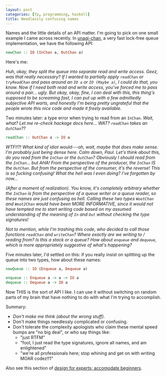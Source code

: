 ```yaml
---
layout: post
categories: [fp, programming, haskell]
title: Needlessly confusing names 
---
```


Names and the little details of an API matter. I'm going to pick on one small example I came across recently. In [unagi-chan](https://hackage.haskell.org/package/unagi-chan-0.4.0.0/docs/Control-Concurrent-Chan-Unagi.html), a very fast lock-free queue implementation, we have the following API:

```Haskell
newChan :: IO (InChan a, OutChan a)
```

Here's me: 

_Huh, okay, they split the queue into separate read and write access. Geez, was that really necessary? If I wanted to partially apply `readChan` or `tryReadChan` and pass around an `IO a` or `IO (Maybe a)`, I could do that, you know. Now if I need both read and write access, you've forced me to pass around a pair... ugly. But okay, okay, fine, I can deal with this, this thing's supposed to be screaming fast, I can put up with a few admittedly subjective API warts, and honestly I'm being pretty ungrateful that the people wrote this nice code and made it freely available._

Two minutes later: a type error when trying to read from an `InChan`. _Wait, what? Let me re-check hackage docs here... WAT? `readChan` takes an `OutChan`??_

```Haskell
readChan :: OutChan a -> IO a
```

_WTF!!?! What kind of idiot would---oh, wait, maybe that does make sense. I'm probably just being dense here. Calm down, Paul. Let's think about this, do you read from the `InChan` or the `OutChan`? Obviously I should read from the `InChan`... but AHA! From the perspective of the producer, the `InChan` IS the `OutChan`. But from the perspective of the consumer, it's the reverse! This is so fucking confusing! What the hell was I even doing? I've forgotten by now..._ 

_(After a moment of realization). You know, it's completely arbitrary whether the `InChan` is from the perspective of a queue writer or a queue reader, so these names are just confusing as hell. Calling these two types `WootChan` and `Woot2Chan` would have been MORE INFORMATIVE, since it would not have tempted me to start writing code based on my assumed understanding of the meaning of `In` and `Out` without checking the type signatures!_ 

_Not to mention, while I'm trashing this code, who decided to call those functions `readChan` and `writeChan`? Where exactly are we writing to / reading from? Is this a stack or a queue? How about `enqueue` and `dequeue`, which is more appropriately suggestive of what's happening?_

Five minutes later, I'd settled on this: if you really insist on splitting up the queue into two types, how about these names:

```Haskell
newQueue :: IO (Enqueue a, Dequeue a)

enqueue :: Enqueue a -> a -> IO a
dequeue :: Dequeue a -> IO a
```

Now THIS is the sort of API I like. I can use it without switching on random parts of my brain that have nothing to do with what I'm trying to accomplish. 

Summary:

* _Don't make me think (about the wrong stuff)._
* Don't make things needlessly complicated or confusing.
* Don't tolerate the complexity apologists who claim these mental speed bumps are "no big deal", or who say things like:
  * "just RTFM"
  * "fool, I just read the type signatures, ignore all names, and am enlightened"
  * "we're all professionals here; stop whining and get on with writing MOAR codez!!1"

Also see this section of [design for experts; accomodate beginners](http://pchiusano.github.io/2016-02-25/tech-adoption.html#alternatives). 
